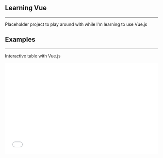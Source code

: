 ## Learning Vue ##
***

Placeholder project to play around with while I'm learning to use Vue.js 

## Examples ##
***

Interactive table with Vue.js 

<iframe width="100%" height="300" src="//jsfiddle.net/datadidit/aex24hnn/embedded/" allowfullscreen="allowfullscreen" frameborder="0"></iframe>